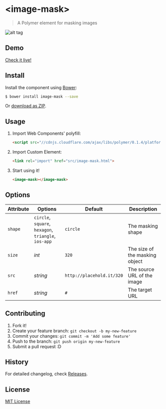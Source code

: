 # &lt;image-mask&gt;

> A Polymer element for masking images

![alt tag](http://www.hejty.com/github/image-mask-circle-320.png)

## Demo

[Check it live!](http://hejty.github.io/hejty/image-mask/)

## Install

Install the component using [Bower](http://bower.io/):

```sh
$ bower install image-mask --save
```

Or [download as ZIP](https://github.com/hejty/image-mask/archive/master.zip).

## Usage

1. Import Web Components' polyfill:

    ```html
    <script src="//cdnjs.cloudflare.com/ajax/libs/polymer/0.1.4/platform.js"></script>
    ```

2. Import Custom Element:

    ```html
    <link rel="import" href="src/image-mask.html">
    ```

3. Start using it!

    ```html
    <image-mask></image-mask>
    ```

## Options

Attribute       | Options                                                   | Default                       | Description
---             | ---                                                       | ---                           | ---
`shape`         | `circle`, `square`, `hexagon`, `triangle`, `ios-app`      | `circle`                      | The masking shape 
`size`          | *int*                                                     | `320`                         | The size of the masking object
`src`           | *string*                                                  | `http://placehold.it/320`     | The source URL of the image
`href`          | *string*                                                  | `#`                           | The target URL

## Contributing

1. Fork it!
2. Create your feature branch: `git checkout -b my-new-feature`
3. Commit your changes: `git commit -m 'Add some feature'`
4. Push to the branch: `git push origin my-new-feature`
5. Submit a pull request :D

## History

For detailed changelog, check [Releases](https://github.com/hejty/image-mask/releases).

## License

[MIT License](http://opensource.org/licenses/MIT)
